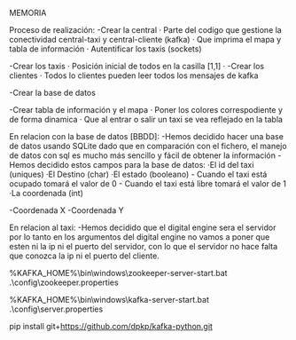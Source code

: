 MEMORIA

Proceso de realización:
  -Crear la central
    · Parte del codigo que gestione la conectividad central-taxi y central-cliente (kafka)
    · Que imprima el mapa y tabla de información
    · Autentificar los taxis (sockets)
  
  -Crear los taxis
    · Posición inicial de todos en la casilla [1,1]
    ·
  -Crear los clientes
   · Todos lo clientes pueden leer todos los mensajes de kafka
  
  -Crear la base de datos
    
  -Crear tabla de información y el mapa
    · Poner los colores correspodiente y de forma dinamica
    · Que al entrar o salir un taxi se vea reflejado en la tabla

En relacion con la base de datos [BBDD]:
-Hemos decidido hacer una base de datos usando SQLite dado que en comparación con el fichero, el manejo de datos con sql es mucho más sencillo y fácil de obtener la información
-Hemos decidido estos campos para la base de datos:
·El id del taxi (uniques)
·El Destino (char)
·El estado (booleano)
    - Cuando el taxi está ocupado tomará el valor de 0
    - Cuando el taxi está libre tomará el valor de 1
·La coordenada (int)



-Coordenada X
-Coordenada Y

En relacion al taxi:
-Hemos decidido que el digital engine sera el servidor por lo tanto en los argumentos del digital engine no vamos a poner que esten ni la ip ni el puerto del servidor,
con lo que el servidor no hace falta que conozca la ip ni el puerto del cliente.




%KAFKA_HOME%\bin\windows\zookeeper-server-start.bat .\config\zookeeper.properties

%KAFKA_HOME%\bin\windows\kafka-server-start.bat .\config\server.properties

pip install git+https://github.com/dpkp/kafka-python.git
